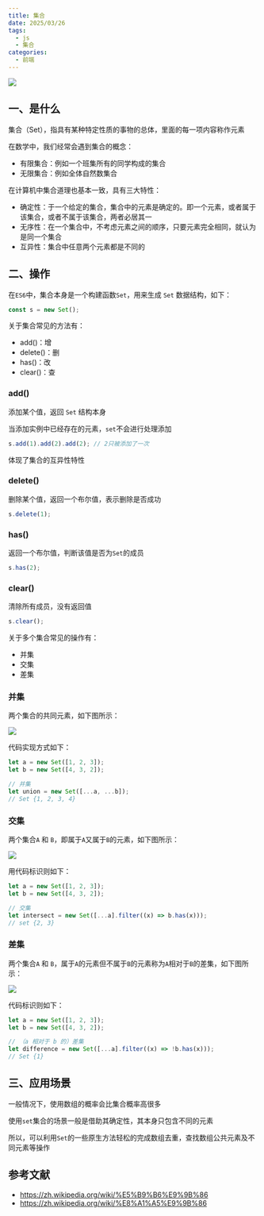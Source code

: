 ```yaml
---
title: 集合
date: 2025/03/26
tags:
  - js
  - 集合
categories:
  - 前端
---
```


![](https://static.vue-js.com/e3de7810-1d36-11ec-8e64-91fdec0f05a1.png)

## 一、是什么

集合（Set），指具有某种特定性质的事物的总体，里面的每一项内容称作元素

在数学中，我们经常会遇到集合的概念：

- 有限集合：例如一个班集所有的同学构成的集合
- 无限集合：例如全体自然数集合

在计算机中集合道理也基本一致，具有三大特性：

- 确定性：于一个给定的集合，集合中的元素是确定的。即一个元素，或者属于该集合，或者不属于该集合，两者必居其一
- 无序性：在一个集合中，不考虑元素之间的顺序，只要元素完全相同，就认为是同一个集合
- 互异性：集合中任意两个元素都是不同的

## 二、操作

在`ES6`中，集合本身是一个构建函数`Set`，用来生成 `Set` 数据结构，如下：

```js
const s = new Set();
```

关于集合常见的方法有：

- add()：增
- delete()：删
- has()：改
- clear()：查

### add()

添加某个值，返回 `Set` 结构本身

当添加实例中已经存在的元素，`set`不会进行处理添加

```js
s.add(1).add(2).add(2); // 2只被添加了一次
```

体现了集合的互异性特性

### delete()

删除某个值，返回一个布尔值，表示删除是否成功

```js
s.delete(1);
```

### has()

返回一个布尔值，判断该值是否为`Set`的成员

```js
s.has(2);
```

### clear()

清除所有成员，没有返回值

```js
s.clear();
```

关于多个集合常见的操作有：

- 并集
- 交集
- 差集

### 并集

两个集合的共同元素，如下图所示：

![](https://static.vue-js.com/ed96df50-1d36-11ec-a752-75723a64e8f5.png)

代码实现方式如下：

```js
let a = new Set([1, 2, 3]);
let b = new Set([4, 3, 2]);

// 并集
let union = new Set([...a, ...b]);
// Set {1, 2, 3, 4}
```

### 交集

两个集合`A` 和 `B`，即属于`A`又属于`B`的元素，如下图所示：

![](https://static.vue-js.com/f8a9cd80-1d36-11ec-a752-75723a64e8f5.png)

用代码标识则如下：

```js
let a = new Set([1, 2, 3]);
let b = new Set([4, 3, 2]);

// 交集
let intersect = new Set([...a].filter((x) => b.has(x)));
// set {2, 3}
```

### 差集

两个集合`A` 和 `B`，属于`A`的元素但不属于`B`的元素称为`A`相对于`B`的差集，如下图所示：

![](https://static.vue-js.com/0191c560-1d37-11ec-8e64-91fdec0f05a1.png)

代码标识则如下：

```js
let a = new Set([1, 2, 3]);
let b = new Set([4, 3, 2]);

// （a 相对于 b 的）差集
let difference = new Set([...a].filter((x) => !b.has(x)));
// Set {1}
```

## 三、应用场景

一般情况下，使用数组的概率会比集合概率高很多

使用`set`集合的场景一般是借助其确定性，其本身只包含不同的元素

所以，可以利用`Set`的一些原生方法轻松的完成数组去重，查找数组公共元素及不同元素等操作

## 参考文献

- https://zh.wikipedia.org/wiki/%E5%B9%B6%E9%9B%86
- https://zh.wikipedia.org/wiki/%E8%A1%A5%E9%9B%86
